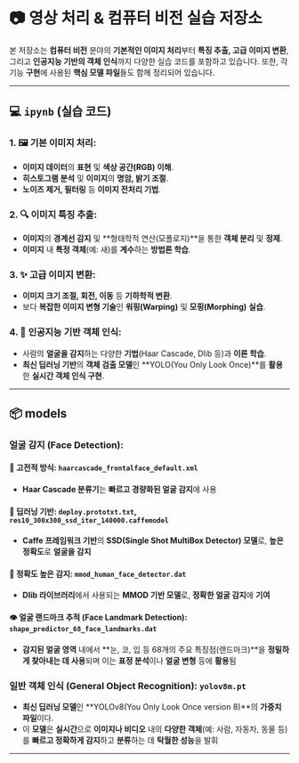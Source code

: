 # 📷 영상 처리 & 컴퓨터 비전 실습 저장소

본 저장소는 **컴퓨터 비전** 분야의 **기본적인 이미지 처리**부터 **특징 추출, 고급 이미지 변환**, 그리고 **인공지능 기반의 객체 인식**까지 다양한 실습 코드를 포함하고 있습니다. 또한, 각 기능 **구현**에 사용된 **핵심 모델 파일**들도 함께 정리되어 있습니다.

---

## 💻 `ipynb` (실습 코드)

### 1. 🖼️ **기본 이미지 처리**:
* **이미지 데이터**의 **표현** 및 **색상 공간(RGB) 이해**.
* **히스토그램 분석** 및 **이미지**의 **명암, 밝기 조절**.
* **노이즈 제거, 필터링** 등 **이미지 전처리 기법**.

### 2. 🔍 **이미지 특징 추출**:
* **이미지**의 **경계선 감지** 및 **형태학적 연산(모폴로지)**을 통한 **객체 분리** 및 **정제**.
* **이미지** 내 **특정 객체**(예: 새)를 **계수**하는 **방법론 학습**.

### 3. ✨ **고급 이미지 변환**:
* **이미지 크기 조절, 회전, 이동** 등 **기하학적 변환**.
* 보다 **복잡한 이미지 변형 기술**인 **워핑(Warping)** 및 **모핑(Morphing)** **실습**.

### 4. 🧠 **인공지능 기반 객체 인식**:
* 사람의 **얼굴을 감지**하는 다양한 **기법**(Haar Cascade, Dlib 등)과 **이론 학습**.
* **최신 딥러닝 기반**의 **객체 검출 모델**인 **YOLO(You Only Look Once)**를 **활용**한 **실시간 객체 인식 구현**.

---


## 📦 **models**

### **얼굴 감지 (Face Detection)**:
#### 🔹 **고전적 방식**: `haarcascade_frontalface_default.xml`
* **Haar Cascade 분류기**는 **빠르고 경량화된 얼굴 감지**에 사용

#### 🔸 **딥러닝 기반**: `deploy.prototxt.txt`, `res10_300x300_ssd_iter_140000.caffemodel`
* **Caffe 프레임워크 기반**의 **SSD(Single Shot MultiBox Detector) 모델**로, **높은 정확도**로 **얼굴을 감지**

#### 🌟 **정확도 높은 감지**: `mmod_human_face_detector.dat`
* **Dlib 라이브러리**에서 사용되는 **MMOD 기반 모델**로, **정확한 얼굴 감지**에 **기여**

#### 👁️ **얼굴 랜드마크 추적 (Face Landmark Detection)**: `shape_predictor_68_face_landmarks.dat`
* **감지된 얼굴 영역** 내에서 **눈, 코, 입 등 68개의 주요 특징점(랜드마크)**을 **정밀하게 찾아내는 데 사용**되며 이는 **표정 분석**이나 **얼굴 변형** 등에 **활용**됨

### **일반 객체 인식 (General Object Recognition)**: `yolov8m.pt`
* **최신 딥러닝 모델**인 **YOLOv8(You Only Look Once version 8)**의 **가중치 파일**이다.
* 이 **모델**은 **실시간**으로 **이미지나 비디오** 내의 **다양한 객체**(예: 사람, 자동차, 동물 등)를 **빠르고 정확하게 감지**하고 **분류**하는 데 **탁월한 성능**을 발휘

---
